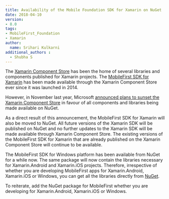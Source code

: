 ```yaml
---
title: Availability of the Mobile Foundation SDK for Xamarin on NuGet
date: 2018-04-10
version:
- 8.0
tags:
- MobileFirst_Foundation
- Xamarin
author:
  name: Srihari Kulkarni
additional_authors :
  - Shubha S
---
```




The [Xamarin Component Store](http://components.xamarin.com/) has been the home of several libraries and components published for Xamarin projects. The [MobileFirst SDK for Xamarin](https://components.xamarin.com/view/ibm-worklight) has been made available through the Xamarin Component Store ever since it was launched in 2014. 

However, in November last year, Microsoft [announced plans to sunset the Xamarin Component Store](https://blog.xamarin.com/hello-nuget-new-home-xamarin-components/) in favour of all components and libraries being made available on NuGet. 

As a direct result of this announcement, the MobileFirst SDK for Xamarin will also be moved to NuGet. All future versions of the Xamarin SDK will be published on NuGet and no further updates to the Xamarin SDK will be made available through Xamarin Component Store. The existing versions of the MobileFirst SDK for Xamarin that are already published on the Xamarin Component Store will continue to be available. 

The MobileFirst SDK for Windows platform has been available from NuGet for a while now. The same package will now contain the libraries necessary for Xamarin.Android and Xamarin.iOS projects. 
Therefore, irrespective of whether you are developing MobileFirst apps for Xamarin.Android, Xamarin.iOS or Windows, you can get all the libraries directly from [NuGet](https://www.nuget.org/packages/IBM.MobileFirstPlatformFoundation/). 

To reiterate, add the NuGet package for MobileFirst whether you are developing for Xamarin.Android, Xamarin.iOS or Windows. 

